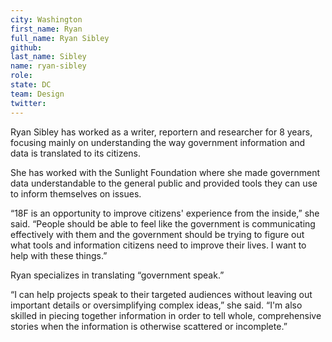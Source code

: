 ```yaml
---
city: Washington
first_name: Ryan
full_name: Ryan Sibley
github:
last_name: Sibley
name: ryan-sibley
role:
state: DC
team: Design
twitter:
---
```


Ryan Sibley has worked as a writer, reportern and researcher for 8 years, focusing mainly on understanding the way government information and data is translated to its citizens.

She has worked with the Sunlight Foundation where she made government data understandable to the general public and provided tools they can use to inform themselves on issues.

“18F is an opportunity to improve citizens' experience from the inside,” she said. “People should be able to feel like the government is communicating effectively with them and the government should be trying to figure out what tools and information citizens need to improve their lives. I want to help with these things.”

Ryan specializes in translating “government speak.”

“I can help projects speak to their targeted audiences without leaving out important details or oversimplifying complex ideas,” she said. “I'm also skilled in piecing together information in order to tell whole, comprehensive stories when the information is otherwise scattered or incomplete.”
